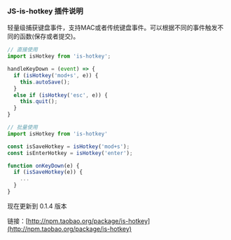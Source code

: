 ### JS-is-hotkey 插件说明

轻量级捕获键盘事件，支持MAC或者传统键盘事件。可以根据不同的事件触发不同的函数(保存或者提交)。

~~~js
// 直接使用
import isHotkey from 'is-hotkey';

handleKeyDown = (event) => {
  if (isHotkey('mod+s', e)) {
    this.autoSave();
  }
  else if (isHotkey('esc', e)) {
    this.quit();
  }
}

// 批量使用
import isHotkey from 'is-hotkey'

const isSaveHotkey = isHotkey('mod+s');
const isEnterHotkey = isHotkey('enter');

function onKeyDown(e) {
  if (isSaveHotkey(e)) {
    ...
  }
}
~~~

现在更新到 0.1.4 版本

链接：[http://npm.taobao.org/package/is-hotkey](http://npm.taobao.org/package/is-hotkey)